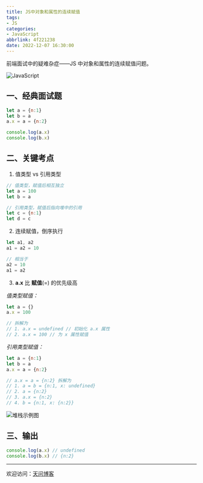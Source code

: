 ```yaml
---
title: JS中对象和属性的连续赋值
tags:
- JS
categories:
- JavaScript
abbrlink: 4f221238
date: 2022-12-07 16:30:00
---
```


前端面试中的疑难杂症——JS 中对象和属性的连续赋值问题。

![JavaScript](https://tiven.cn/static/img/img-js-7Uw2ZXg53OAQ0e4FUUFDc.jpg)

<!-- more -->

## 一、经典面试题

```js
let a = {n:1}
let b = a
a.x = a = {n:2}

console.log(a.x)
console.log(b.x)
```

## 二、关键考点

1. 值类型 vs 引用类型

```js
// 值类型，赋值后相互独立
let a = 100
let b = a

// 引用类型，赋值后指向堆中的引用
let c = {n:1}
let d = c
```

2. 连续赋值，倒序执行

```js
let a1, a2
a1 = a2 = 10

// 相当于
a2 = 10
a1 = a2
```

3. **a.x** 比 **赋值**(=) 的优先级高

_值类型赋值：_

```js
let a = {}
a.x = 100

// 拆解为
// 1. a.x = undefined // 初始化 a.x 属性
// 2. a.x = 100 // 为 x 属性赋值
```

_引用类型赋值：_

```js
let a = {n:1}
let b = a
a.x = a = {n:2}

// a.x = a = {n:2} 拆解为
// 1. a = b = {n:1, x: undefined}
// 2. a = {n:2}
// 3. a.x = {n:2}
// 4. b = {n:1, x: {n:2}}
```

![堆栈示例图](https://tiven.cn/static/img/img-js-04-kWYCilXe88NQ8QeRjOm62.jpg)

## 三、输出

```js
console.log(a.x) // undefined
console.log(b.x) // {n:2}
```

---

欢迎访问：[天问博客](https://tiven.cn/p/4f221238/ "天问博客-专注于大前端技术")

